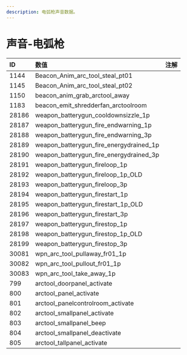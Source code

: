 ```yaml
---
description: 电弧枪声音数据。
---
```


# 声音-电弧枪

| ID | 数值 | 注解 |
| :--- | :--- | :--- |
| 1144 | Beacon\_Anim\_arc\_tool\_steal\_pt01 |  |
| 1145 | Beacon\_Anim\_arc\_tool\_steal\_pt02 |  |
| 1150 | beacon\_anim\_grab\_arctool\_away |  |
| 1183 | beacon\_emit\_shredderfan\_arctoolroom |  |
| 28186 | weapon\_batterygun\_cooldownsizzle\_1p |  |
| 28187 | weapon\_batterygun\_fire\_endwarning\_1p |  |
| 28188 | weapon\_batterygun\_fire\_endwarning\_3p |  |
| 28189 | weapon\_batterygun\_fire\_energydrained\_1p |  |
| 28190 | weapon\_batterygun\_fire\_energydrained\_3p |  |
| 28191 | weapon\_batterygun\_fireloop\_1p |  |
| 28192 | weapon\_batterygun\_fireloop\_1p\_OLD |  |
| 28193 | weapon\_batterygun\_fireloop\_3p |  |
| 28194 | weapon\_batterygun\_firestart\_1p |  |
| 28195 | weapon\_batterygun\_firestart\_1p\_OLD |  |
| 28196 | weapon\_batterygun\_firestart\_3p |  |
| 28197 | weapon\_batterygun\_firestop\_1p |  |
| 28198 | weapon\_batterygun\_firestop\_1p\_OLD |  |
| 28199 | weapon\_batterygun\_firestop\_3p |  |
| 30081 | wpn\_arc\_tool\_pullaway\_fr01\_1p |  |
| 30082 | wpn\_arc\_tool\_pullout\_fr01\_1p |  |
| 30083 | wpn\_arc\_tool\_take\_away\_1p |  |
| 799 | arctool\_doorpanel\_activate |  |
| 800 | arctool\_panel\_activate |  |
| 801 | arctool\_panelcontrolroom\_activate |  |
| 802 | arctool\_smallpanel\_activate |  |
| 803 | arctool\_smallpanel\_beep |  |
| 804 | arctool\_smallpanel\_deactivate |  |
| 805 | arctool\_tallpanel\_activate |  |


